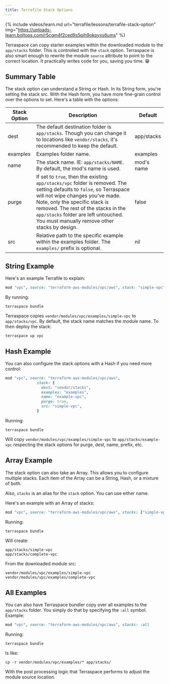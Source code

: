 ```yaml
---
title: Terrafile Stack Options
---
```


{% include videos/learn.md
     url="terrafile/lessons/terrafile-stack-option"
     img="https://uploads-learn.boltops.com/r5cgm4f2ced9s5pih9okpyxs6ums" %}

Terraspace can copy starter examples within the downloaded module to the `app/stacks` folder.  This is controlled with the `stack` option. Terraspace is also smart enough to rewrite the module `source` attribute to point to the correct location.  It practically writes code for you, saving you time. 😁

## Summary Table

The stack option can understand a String or Hash. In its String form, you're setting the stack src. With the Hash form, you have more fine-grain control over the options to set. Here's a table with the options:

Stack Option | Description | Default
--- | --- | ---
dest | The default destination folder is `app/stacks`. Though you can change it to locations like `vendor/stacks`, it's recommended to keep the default. | app/stacks
examples | Examples folder name. | examples
name | The stack name. IE: `app/stacks/NAME`. By default, the mod's name is used. | mod's name
purge | If set to `true`, then the existing `app/stacks/vpc` folder is removed.  The setting defaults to `false`, so Terraspace will not wipe changes you've made. Note, only the specific stack is removed. The rest of the stacks in the `app/stacks` folder are left untouched. You must manually remove other stacks by design. | false
src | Relative path to the specific example within the examples folder. The `examples/` prefix is optional. | nil

## String Example

Here's an example Terrafile to explain:

```ruby
mod "vpc", source: "terraform-aws-modules/vpc/aws", stack: "simple-vpc" # notice examples/ prefix is optional
```

By running:

    terraspace bundle

Terraspace copies `vendor/modules/vpc/examples/simple-vpc` to `app/stacks/vpc`.  By default, the stack name matches the module name. To then deploy the stack:

    terraspace up vpc

## Hash Example

You can also configure the stack options with a Hash if you need more control:

```ruby
mod "vpc", source: "terraform-aws-modules/vpc/aws",
              stack: {
                dest: "vendor/stacks",
                examples: "examples",
                name: "example-vpc",
                purge: true,
                src: "simple-vpc",
              }
```

Running:

    terraspace bundle

Will copy `vendor/modules/vpc/examples/simple-vpc` to `app/stacks/example-vpc` respecting the stack options for purge, dest, name, prefix, etc.

## Array Example

The stack option can also take an Array. This allows you to configure multiple stacks. Each item of the Array can be a String, Hash, or a mixture of both.

Also, `stacks` is an alias for the `stack` option. You can use either name.

Here's an example with an Array of stacks:


```ruby
mod "vpc", source: "terraform-aws-modules/vpc/aws", stacks: ["simple-vpc", "complete-vpc"]
```

Running:

    terraspace bundle

Will create:

    app/stacks/simple-vpc
    app/stacks/complete-vpc

From the downloaded module src:

    vendor/modules/vpc/examples/simple-vpc
    vendor/modules/vpc/examples/complete-vpc

## All Examples

You can also have Terraspace bundler copy over all examples to the `app/stacks` folder. You simply do that by specifying the `:all` symbol. Example:


```ruby
mod "vpc", source: "terraform-aws-modules/vpc/aws", stacks: :all
```

Running:

    terraspace bundle

Is like:

    cp -r vendor/modules/vpc/examples/* app/stacks/

With the post processing logic that Terraspace performs to adjust the module source location.
